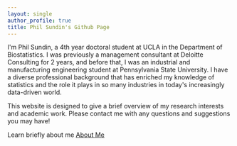 ```yaml
---
layout: single
author_profile: true
title: Phil Sundin's Github Page
---
```


I'm Phil Sundin, a 4th year doctoral student at UCLA in the Department of Biostatistics. I was previously a management consultant at Deloitte Consulting for 2 years, and before that, I was an industrial and manufacturing engineering student at Pennsylvania State University. I have a diverse professional background that has enriched my knowledge of statistics and the role it plays in so many industries in today's increasingly data-driven world.

This website is designed to give a brief overview of my research interests and academic work. Please contact me with any questions and suggestions you may have!

Learn briefly about me [About Me](https://phillipsundin.github.io/AboutMe) 
